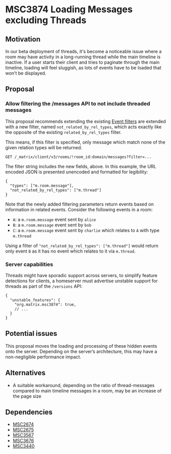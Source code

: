 # MSC3874 Loading Messages excluding Threads

## Motivation

In our beta deployment of threads, it's become a noticeable issue where a room may have activity in a long-running
thread while the main timeline is inactive. If a user starts their client and tries to paginate through the main
timeline, loading will feel sluggish, as lots of events have to be loaded that won’t be displayed.

## Proposal

### Allow filtering the /messages API to not include threaded messages

This proposal recommends extending the existing [Event filters] are extended with a new filter, named
`not_related_by_rel_types`, which acts exactly like the opposite of the existing `related_by_rel_types` filter.

This means, if this filter is specified, only message which match none of the given relation types will be returned.

```
GET /_matrix/client/v3/rooms/!room_id:domain/messages?filter=...
```

The filter string includes the new fields, above. In this example, the URL  encoded JSON is presented unencoded and
formatted for legibility:

```jsonc
{
  "types": ["m.room.message"],
  "not_related_by_rel_types": ["m.thread"]
}
```

Note that the newly added filtering parameters return events based on information  in related events. Consider the
following events in a room:

* `A`: a `m.room.message` event sent by `alice`
* `B`: a `m.room.message` event sent by `bob`
* `C`: a `m.room.message` event sent by `charlie` which relates to `A` with type `m.thread`

Using a filter of `"not_related_by_rel_types": ["m.thread"]` would return only event `B` as  it has no event which
relates to it via `m.thread`.

### Server capabilities

Threads might have sporadic support across servers, to simplify feature detections for clients, a homeserver must
advertise unstable support for threads  as part of the `/versions` API:

```jsonc
{
  "unstable_features": {
    "org.matrix.msc3874": true,
    // ...
  }
}
```

## Potential issues

This proposal moves the loading and processing of these hidden events onto the server. Depending on the server’s
architecture, this may have a non-negligible performance impact. 

## Alternatives

- A suitable workaround, depending on the ratio of thread-messages compared to main timeline messages in a room, may be 
  an increase of the page size

## Dependencies

- [MSC2674](https://github.com/matrix-org/matrix-doc/pull/2674)
- [MSC2675](https://github.com/matrix-org/matrix-doc/pull/2675)
- [MSC3567](https://github.com/matrix-org/matrix-doc/pull/3567)
- [MSC3676](https://github.com/matrix-org/matrix-doc/pull/3676)
- [MSC3440](https://github.com/matrix-org/matrix-doc/pull/344ß)

<!-- inline links -->
[Event filters]: https://spec.matrix.org/v1.2/client-server-api/#filtering
